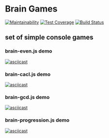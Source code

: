 # Brain Games
[![Maintainability](https://api.codeclimate.com/v1/badges/38ca97204e3e9424ea5c/maintainability)](https://codeclimate.com/github/mamilla11/project-lvl1-s438/maintainability) [![Test Coverage](https://api.codeclimate.com/v1/badges/38ca97204e3e9424ea5c/test_coverage)](https://codeclimate.com/github/mamilla11/project-lvl1-s438/test_coverage) [![Build Status](https://travis-ci.org/mamilla11/project-lvl1-s438.svg?branch=master)](https://travis-ci.org/mamilla11/project-lvl1-s438)
## set of simple console games

### brain-even.js demo
[![asciicast](https://asciinema.org/a/wWNSriKgQ0dGrJMJGHL2r3Cjw.svg)](https://asciinema.org/a/wWNSriKgQ0dGrJMJGHL2r3Cjw)

### brain-cacl.js demo
[![asciicast](https://asciinema.org/a/YRVsIUWtycPXUCckr3zcQBkUr.svg)](https://asciinema.org/a/YRVsIUWtycPXUCckr3zcQBkUr)

### brain-gcd.js demo
[![asciicast](https://asciinema.org/a/CIAvoUxwEkQKkYYaNfLTOJ6P5.svg)](https://asciinema.org/a/CIAvoUxwEkQKkYYaNfLTOJ6P5)

### brain-progression.js demo
[![asciicast](https://asciinema.org/a/3ctYbNyAhHKT5Wtyjq9rKQjL1.svg)](https://asciinema.org/a/3ctYbNyAhHKT5Wtyjq9rKQjL1)
